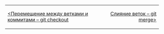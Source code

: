 
##

<table width="100%">
<td>

[<Перемещение между ветками и коммитами – git checkout](./checkout.md)

</td>
<td>

<div style="text-align:right">

[Слияние веток – git merge>](./merge.md)

</div>

</td>
</table>
